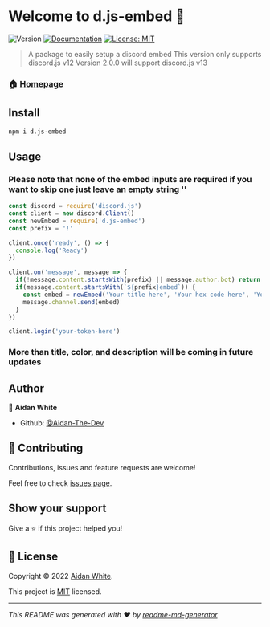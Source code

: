 # Welcome to d.js-embed 👋
![Version](https://img.shields.io/badge/version-1.0.0-blue.svg?cacheSeconds=2592000)
[![Documentation](https://img.shields.io/badge/documentation-yes-brightgreen.svg)](https://github.com/Aidan-The-Dev/d.js-embed/blob/main/README.md)
[![License: MIT](https://img.shields.io/badge/License-MIT-yellow.svg)](https://github.com/Aidan-The-Dev/d.js-embed/blob/main/LICENSE)

> A package to easily setup a discord embed
> This version only supports discord.js v12
> Version 2.0.0 will support discord.js v13

### 🏠 [Homepage](https://github.com/Aidan-The-Dev/d.js-embed/blob/main/README.md)

## Install

```sh
npm i d.js-embed
```

## Usage

### Please note that none of the embed inputs are required if you want to skip one just leave an empty string ''

```javascript
const discord = require('discord.js')
const client = new discord.Client()
const newEmbed = require('d.js-embed')
const prefix = '!'

client.once('ready', () => {
  console.log('Ready')
})

client.on('message', message => {
  if(!message.content.startsWith(prefix) || message.author.bot) return
  if(message.content.startsWith(`${prefix}embed`)) {
    const embed = newEmbed('Your title here', 'Your hex code here', 'Your description')
    message.channel.send(embed)
  }
})

client.login('your-token-here')
```

### More than title, color, and description will be coming in future updates

## Author

👤 **Aidan White**

* Github: [@Aidan-The-Dev](https://github.com/Aidan-The-Dev)

## 🤝 Contributing

Contributions, issues and feature requests are welcome!

Feel free to check [issues page](https://github.com/Aidan-The-Dev/d.js-embed/issues).

## Show your support

Give a ⭐️ if this project helped you!


## 📝 License

Copyright © 2022 [Aidan White](https://github.com/Aidan-The-Dev).

This project is [MIT](https://github.com/Aidan-The-Dev/d.js-embed/blob/main/LICENSE) licensed.

***
_This README was generated with ❤️ by [readme-md-generator](https://github.com/kefranabg/readme-md-generator)_
